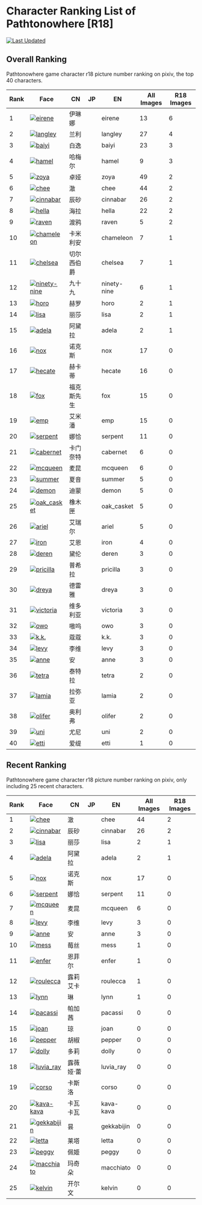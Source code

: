 # Character Ranking List of Pathtonowhere [R18]

[![Last Updated](https://img.shields.io/endpoint?url=https://gist.githubusercontent.com/narugo1992/254442dea2e77cf46366df97f499242f/raw/data_last_update.json)](https://huggingface.co/datasets/deepghs/game_characters)

## Overall Ranking

Pathtonowhere game character r18 picture number ranking on pixiv, the top 40 characters. 

|   Rank | Face                                                                                                                                                                                                                                                       | CN    | JP   | EN          |   All Images |   R18 Images |
|--------|------------------------------------------------------------------------------------------------------------------------------------------------------------------------------------------------------------------------------------------------------------|-------|------|-------------|--------------|--------------|
|      1 | [![eirene](./images/logo_eirene.png)](https://www.pixiv.net/en/tags/%E7%84%A1%E6%9C%9F%E8%BF%B7%E9%80%94%20(eirene%20OR%20%E4%BC%8A%E7%90%B3%E5%A8%9C)/artworks?order=popular_d&s_mode=s_tag&mode=r18)                                                     | 伊琳娜   |      | eirene      |           13 |            6 |
|      2 | [![langley](./images/logo_langley.png)](https://www.pixiv.net/en/tags/%E7%84%A1%E6%9C%9F%E8%BF%B7%E9%80%94%20(langley%20OR%20%E5%85%B0%E5%88%A9)/artworks?order=popular_d&s_mode=s_tag&mode=r18)                                                           | 兰利    |      | langley     |           27 |            4 |
|      3 | [![baiyi](./images/logo_baiyi.png)](https://www.pixiv.net/en/tags/%E7%84%A1%E6%9C%9F%E8%BF%B7%E9%80%94%20(baiyi%20OR%20%E7%99%BD%E9%80%B8)/artworks?order=popular_d&s_mode=s_tag&mode=r18)                                                                 | 白逸    |      | baiyi       |           23 |            3 |
|      4 | [![hamel](./images/logo_hamel.png)](https://www.pixiv.net/en/tags/%E7%84%A1%E6%9C%9F%E8%BF%B7%E9%80%94%20(hamel%20OR%20%E5%93%88%E6%A2%85%E5%B0%94)/artworks?order=popular_d&s_mode=s_tag&mode=r18)                                                        | 哈梅尔   |      | hamel       |            9 |            3 |
|      5 | [![zoya](./images/logo_zoya.png)](https://www.pixiv.net/en/tags/%E7%84%A1%E6%9C%9F%E8%BF%B7%E9%80%94%20(zoya%20OR%20%E5%8D%93%E5%A8%85)/artworks?order=popular_d&s_mode=s_tag&mode=r18)                                                                    | 卓娅    |      | zoya        |           49 |            2 |
|      6 | [![chee](./images/logo_chee.png)](https://www.pixiv.net/en/tags/%E7%84%A1%E6%9C%9F%E8%BF%B7%E9%80%94%20(chee%20OR%20%E6%BE%88)%20-%E3%83%8F%E3%82%AF%E6%BE%88%20-%E6%BE%88%E5%B1%80/artworks?order=popular_d&s_mode=s_tag&mode=r18)                        | 澈     |      | chee        |           44 |            2 |
|      7 | [![cinnabar](./images/logo_cinnabar.png)](https://www.pixiv.net/en/tags/%E7%84%A1%E6%9C%9F%E8%BF%B7%E9%80%94%20(cinnabar%20OR%20%E8%BE%B0%E7%A0%82)/artworks?order=popular_d&s_mode=s_tag&mode=r18)                                                        | 辰砂    |      | cinnabar    |           26 |            2 |
|      8 | [![hella](./images/logo_hella.png)](https://www.pixiv.net/en/tags/%E7%84%A1%E6%9C%9F%E8%BF%B7%E9%80%94%20(hella%20OR%20%E6%B5%B7%E6%8B%89)%20-%E6%97%A0%E6%9C%9F%E8%BF%B7%E9%80%94%E6%B5%B7%E6%8B%89/artworks?order=popular_d&s_mode=s_tag&mode=r18)       | 海拉    |      | hella       |           22 |            2 |
|      9 | [![raven](./images/logo_raven.png)](https://www.pixiv.net/en/tags/%E7%84%A1%E6%9C%9F%E8%BF%B7%E9%80%94%20(raven%20OR%20%E6%B8%A1%E9%B8%A6)/artworks?order=popular_d&s_mode=s_tag&mode=r18)                                                                 | 渡鸦    |      | raven       |            5 |            2 |
|     10 | [![chameleon](./images/logo_chameleon.png)](https://www.pixiv.net/en/tags/%E7%84%A1%E6%9C%9F%E8%BF%B7%E9%80%94%20(chameleon%20OR%20%E5%8D%A1%E7%B1%B3%E5%88%A9%E5%AE%89)/artworks?order=popular_d&s_mode=s_tag&mode=r18)                                   | 卡米利安  |      | chameleon   |            7 |            1 |
|     11 | [![chelsea](./images/logo_chelsea.png)](https://www.pixiv.net/en/tags/%E7%84%A1%E6%9C%9F%E8%BF%B7%E9%80%94%20(chelsea%20OR%20%E5%88%87%E5%B0%94%E8%A5%BF%E4%BC%AF%E7%88%B5)/artworks?order=popular_d&s_mode=s_tag&mode=r18)                                | 切尔西伯爵 |      | chelsea     |            7 |            1 |
|     12 | [![ninety-nine](./images/logo_ninety-nine.png)](https://www.pixiv.net/en/tags/%E7%84%A1%E6%9C%9F%E8%BF%B7%E9%80%94%20(ninety-nine%20OR%20%E4%B9%9D%E5%8D%81%E4%B9%9D)/artworks?order=popular_d&s_mode=s_tag&mode=r18)                                      | 九十九   |      | ninety-nine |            6 |            1 |
|     13 | [![horo](./images/logo_horo.png)](https://www.pixiv.net/en/tags/%E7%84%A1%E6%9C%9F%E8%BF%B7%E9%80%94%20(horo%20OR%20%E8%B5%AB%E7%BD%97)/artworks?order=popular_d&s_mode=s_tag&mode=r18)                                                                    | 赫罗    |      | horo        |            2 |            1 |
|     14 | [![lisa](./images/logo_lisa.png)](https://www.pixiv.net/en/tags/%E7%84%A1%E6%9C%9F%E8%BF%B7%E9%80%94%20(lisa%20OR%20%E4%B8%BD%E8%8E%8E)/artworks?order=popular_d&s_mode=s_tag&mode=r18)                                                                    | 丽莎    |      | lisa        |            2 |            1 |
|     15 | [![adela](./images/logo_adela.png)](https://www.pixiv.net/en/tags/%E7%84%A1%E6%9C%9F%E8%BF%B7%E9%80%94%20(adela%20OR%20%E9%98%BF%E9%BB%9B%E6%8B%89)/artworks?order=popular_d&s_mode=s_tag&mode=r18)                                                        | 阿黛拉   |      | adela       |            2 |            1 |
|     16 | [![nox](./images/logo_nox.png)](https://www.pixiv.net/en/tags/%E7%84%A1%E6%9C%9F%E8%BF%B7%E9%80%94%20(nox%20OR%20%E8%AF%BA%E5%85%8B%E6%96%AF)/artworks?order=popular_d&s_mode=s_tag&mode=r18)                                                              | 诺克斯   |      | nox         |           17 |            0 |
|     17 | [![hecate](./images/logo_hecate.png)](https://www.pixiv.net/en/tags/%E7%84%A1%E6%9C%9F%E8%BF%B7%E9%80%94%20(hecate%20OR%20%E8%B5%AB%E5%8D%A1%E8%92%82)/artworks?order=popular_d&s_mode=s_tag&mode=r18)                                                     | 赫卡蒂   |      | hecate      |           16 |            0 |
|     18 | [![fox](./images/logo_fox.png)](https://www.pixiv.net/en/tags/%E7%84%A1%E6%9C%9F%E8%BF%B7%E9%80%94%20(fox%20OR%20%E7%A6%8F%E5%85%8B%E6%96%AF%E5%85%88%E7%94%9F)%20-bluefox/artworks?order=popular_d&s_mode=s_tag&mode=r18)                                 | 福克斯先生 |      | fox         |           15 |            0 |
|     19 | [![emp](./images/logo_emp.png)](https://www.pixiv.net/en/tags/%E7%84%A1%E6%9C%9F%E8%BF%B7%E9%80%94%20(emp%20OR%20%E8%89%BE%E7%B1%B3%E6%BD%98)/artworks?order=popular_d&s_mode=s_tag&mode=r18)                                                              | 艾米潘   |      | emp         |           15 |            0 |
|     20 | [![serpent](./images/logo_serpent.png)](https://www.pixiv.net/en/tags/%E7%84%A1%E6%9C%9F%E8%BF%B7%E9%80%94%20(serpent%20OR%20%E5%A8%9C%E6%81%B0)%20-%E6%97%A0%E6%9C%9F%E8%BF%B7%E9%80%94%E5%A8%9C%E6%81%B0/artworks?order=popular_d&s_mode=s_tag&mode=r18) | 娜恰    |      | serpent     |           11 |            0 |
|     21 | [![cabernet](./images/logo_cabernet.png)](https://www.pixiv.net/en/tags/%E7%84%A1%E6%9C%9F%E8%BF%B7%E9%80%94%20(cabernet%20OR%20%E5%8D%A1%E9%97%A8%E5%A5%88%E7%89%B9)/artworks?order=popular_d&s_mode=s_tag&mode=r18)                                      | 卡门奈特  |      | cabernet    |            6 |            0 |
|     22 | [![mcqueen](./images/logo_mcqueen.png)](https://www.pixiv.net/en/tags/%E7%84%A1%E6%9C%9F%E8%BF%B7%E9%80%94%20(mcqueen%20OR%20%E9%BA%A6%E6%98%86)/artworks?order=popular_d&s_mode=s_tag&mode=r18)                                                           | 麦昆    |      | mcqueen     |            6 |            0 |
|     23 | [![summer](./images/logo_summer.png)](https://www.pixiv.net/en/tags/%E7%84%A1%E6%9C%9F%E8%BF%B7%E9%80%94%20(summer%20OR%20%E5%A4%8F%E9%9F%B3)/artworks?order=popular_d&s_mode=s_tag&mode=r18)                                                              | 夏音    |      | summer      |            5 |            0 |
|     24 | [![demon](./images/logo_demon.png)](https://www.pixiv.net/en/tags/%E7%84%A1%E6%9C%9F%E8%BF%B7%E9%80%94%20(demon%20OR%20%E8%BF%AA%E8%92%99)/artworks?order=popular_d&s_mode=s_tag&mode=r18)                                                                 | 迪蒙    |      | demon       |            5 |            0 |
|     25 | [![oak_casket](./images/logo_oak_casket.png)](https://www.pixiv.net/en/tags/%E7%84%A1%E6%9C%9F%E8%BF%B7%E9%80%94%20(oak_casket%20OR%20%E6%A9%A1%E6%9C%A8%E5%8C%A3)/artworks?order=popular_d&s_mode=s_tag&mode=r18)                                         | 橡木匣   |      | oak_casket  |            5 |            0 |
|     26 | [![ariel](./images/logo_ariel.png)](https://www.pixiv.net/en/tags/%E7%84%A1%E6%9C%9F%E8%BF%B7%E9%80%94%20(ariel%20OR%20%E8%89%BE%E7%91%9E%E5%B0%94)/artworks?order=popular_d&s_mode=s_tag&mode=r18)                                                        | 艾瑞尔   |      | ariel       |            5 |            0 |
|     27 | [![iron](./images/logo_iron.png)](https://www.pixiv.net/en/tags/%E7%84%A1%E6%9C%9F%E8%BF%B7%E9%80%94%20(iron%20OR%20%E8%89%BE%E6%81%A9)/artworks?order=popular_d&s_mode=s_tag&mode=r18)                                                                    | 艾恩    |      | iron        |            4 |            0 |
|     28 | [![deren](./images/logo_deren.png)](https://www.pixiv.net/en/tags/%E7%84%A1%E6%9C%9F%E8%BF%B7%E9%80%94%20(deren%20OR%20%E9%BB%9B%E4%BC%A6)/artworks?order=popular_d&s_mode=s_tag&mode=r18)                                                                 | 黛伦    |      | deren       |            3 |            0 |
|     29 | [![pricilla](./images/logo_pricilla.png)](https://www.pixiv.net/en/tags/%E7%84%A1%E6%9C%9F%E8%BF%B7%E9%80%94%20(pricilla%20OR%20%E6%99%AE%E5%B8%8C%E6%8B%89)/artworks?order=popular_d&s_mode=s_tag&mode=r18)                                               | 普希拉   |      | pricilla    |            3 |            0 |
|     30 | [![dreya](./images/logo_dreya.png)](https://www.pixiv.net/en/tags/%E7%84%A1%E6%9C%9F%E8%BF%B7%E9%80%94%20(dreya%20OR%20%E5%BE%B7%E9%9B%B7%E9%9B%85)/artworks?order=popular_d&s_mode=s_tag&mode=r18)                                                        | 德雷雅   |      | dreya       |            3 |            0 |
|     31 | [![victoria](./images/logo_victoria.png)](https://www.pixiv.net/en/tags/%E7%84%A1%E6%9C%9F%E8%BF%B7%E9%80%94%20(victoria%20OR%20%E7%BB%B4%E5%A4%9A%E5%88%A9%E4%BA%9A)/artworks?order=popular_d&s_mode=s_tag&mode=r18)                                      | 维多利亚  |      | victoria    |            3 |            0 |
|     32 | [![owo](./images/logo_owo.png)](https://www.pixiv.net/en/tags/%E7%84%A1%E6%9C%9F%E8%BF%B7%E9%80%94%20(owo%20OR%20%E5%97%B7%E5%91%9C)/artworks?order=popular_d&s_mode=s_tag&mode=r18)                                                                       | 嗷呜    |      | owo         |            3 |            0 |
|     33 | [![k.k.](./images/logo_k.k..png)](https://www.pixiv.net/en/tags/%E7%84%A1%E6%9C%9F%E8%BF%B7%E9%80%94%20(k.k.%20OR%20%E8%94%BB%E8%94%BB)/artworks?order=popular_d&s_mode=s_tag&mode=r18)                                                                    | 蔻蔻    |      | k.k.        |            3 |            0 |
|     34 | [![levy](./images/logo_levy.png)](https://www.pixiv.net/en/tags/%E7%84%A1%E6%9C%9F%E8%BF%B7%E9%80%94%20(levy%20OR%20%E6%9D%8E%E7%BB%B4)/artworks?order=popular_d&s_mode=s_tag&mode=r18)                                                                    | 李维    |      | levy        |            3 |            0 |
|     35 | [![anne](./images/logo_anne.png)](https://www.pixiv.net/en/tags/%E7%84%A1%E6%9C%9F%E8%BF%B7%E9%80%94%20(anne%20OR%20%E5%AE%89)%20-%E5%8D%A1%E7%B1%B3%E5%88%A9%E5%AE%89/artworks?order=popular_d&s_mode=s_tag&mode=r18)                                     | 安     |      | anne        |            3 |            0 |
|     36 | [![tetra](./images/logo_tetra.png)](https://www.pixiv.net/en/tags/%E7%84%A1%E6%9C%9F%E8%BF%B7%E9%80%94%20(tetra%20OR%20%E6%B3%B0%E7%89%B9%E6%8B%89)/artworks?order=popular_d&s_mode=s_tag&mode=r18)                                                        | 泰特拉   |      | tetra       |            2 |            0 |
|     37 | [![lamia](./images/logo_lamia.png)](https://www.pixiv.net/en/tags/%E7%84%A1%E6%9C%9F%E8%BF%B7%E9%80%94%20(lamia%20OR%20%E6%8B%89%E5%BC%A5%E4%BA%9A)/artworks?order=popular_d&s_mode=s_tag&mode=r18)                                                        | 拉弥亚   |      | lamia       |            2 |            0 |
|     38 | [![olifer](./images/logo_olifer.png)](https://www.pixiv.net/en/tags/%E7%84%A1%E6%9C%9F%E8%BF%B7%E9%80%94%20(olifer%20OR%20%E5%A5%A5%E5%88%A9%E5%BC%97)/artworks?order=popular_d&s_mode=s_tag&mode=r18)                                                     | 奥利弗   |      | olifer      |            2 |            0 |
|     39 | [![uni](./images/logo_uni.png)](https://www.pixiv.net/en/tags/%E7%84%A1%E6%9C%9F%E8%BF%B7%E9%80%94%20(uni%20OR%20%E5%B0%A4%E5%B0%BC)/artworks?order=popular_d&s_mode=s_tag&mode=r18)                                                                       | 尤尼    |      | uni         |            2 |            0 |
|     40 | [![etti](./images/logo_etti.png)](https://www.pixiv.net/en/tags/%E7%84%A1%E6%9C%9F%E8%BF%B7%E9%80%94%20(etti%20OR%20%E7%88%B1%E7%BC%87)/artworks?order=popular_d&s_mode=s_tag&mode=r18)                                                                    | 爱缇    |      | etti        |            1 |            0 |

## Recent Ranking

Pathtonowhere game character r18 picture number ranking on pixiv, only including 25 recent characters. 

|   Rank | Face                                                                                                                                                                                                                                                       | CN    | JP   | EN         |   All Images |   R18 Images |
|--------|------------------------------------------------------------------------------------------------------------------------------------------------------------------------------------------------------------------------------------------------------------|-------|------|------------|--------------|--------------|
|      1 | [![chee](./images/logo_chee.png)](https://www.pixiv.net/en/tags/%E7%84%A1%E6%9C%9F%E8%BF%B7%E9%80%94%20(chee%20OR%20%E6%BE%88)%20-%E3%83%8F%E3%82%AF%E6%BE%88%20-%E6%BE%88%E5%B1%80/artworks?order=popular_d&s_mode=s_tag&mode=r18)                        | 澈     |      | chee       |           44 |            2 |
|      2 | [![cinnabar](./images/logo_cinnabar.png)](https://www.pixiv.net/en/tags/%E7%84%A1%E6%9C%9F%E8%BF%B7%E9%80%94%20(cinnabar%20OR%20%E8%BE%B0%E7%A0%82)/artworks?order=popular_d&s_mode=s_tag&mode=r18)                                                        | 辰砂    |      | cinnabar   |           26 |            2 |
|      3 | [![lisa](./images/logo_lisa.png)](https://www.pixiv.net/en/tags/%E7%84%A1%E6%9C%9F%E8%BF%B7%E9%80%94%20(lisa%20OR%20%E4%B8%BD%E8%8E%8E)/artworks?order=popular_d&s_mode=s_tag&mode=r18)                                                                    | 丽莎    |      | lisa       |            2 |            1 |
|      4 | [![adela](./images/logo_adela.png)](https://www.pixiv.net/en/tags/%E7%84%A1%E6%9C%9F%E8%BF%B7%E9%80%94%20(adela%20OR%20%E9%98%BF%E9%BB%9B%E6%8B%89)/artworks?order=popular_d&s_mode=s_tag&mode=r18)                                                        | 阿黛拉   |      | adela      |            2 |            1 |
|      5 | [![nox](./images/logo_nox.png)](https://www.pixiv.net/en/tags/%E7%84%A1%E6%9C%9F%E8%BF%B7%E9%80%94%20(nox%20OR%20%E8%AF%BA%E5%85%8B%E6%96%AF)/artworks?order=popular_d&s_mode=s_tag&mode=r18)                                                              | 诺克斯   |      | nox        |           17 |            0 |
|      6 | [![serpent](./images/logo_serpent.png)](https://www.pixiv.net/en/tags/%E7%84%A1%E6%9C%9F%E8%BF%B7%E9%80%94%20(serpent%20OR%20%E5%A8%9C%E6%81%B0)%20-%E6%97%A0%E6%9C%9F%E8%BF%B7%E9%80%94%E5%A8%9C%E6%81%B0/artworks?order=popular_d&s_mode=s_tag&mode=r18) | 娜恰    |      | serpent    |           11 |            0 |
|      7 | [![mcqueen](./images/logo_mcqueen.png)](https://www.pixiv.net/en/tags/%E7%84%A1%E6%9C%9F%E8%BF%B7%E9%80%94%20(mcqueen%20OR%20%E9%BA%A6%E6%98%86)/artworks?order=popular_d&s_mode=s_tag&mode=r18)                                                           | 麦昆    |      | mcqueen    |            6 |            0 |
|      8 | [![levy](./images/logo_levy.png)](https://www.pixiv.net/en/tags/%E7%84%A1%E6%9C%9F%E8%BF%B7%E9%80%94%20(levy%20OR%20%E6%9D%8E%E7%BB%B4)/artworks?order=popular_d&s_mode=s_tag&mode=r18)                                                                    | 李维    |      | levy       |            3 |            0 |
|      9 | [![anne](./images/logo_anne.png)](https://www.pixiv.net/en/tags/%E7%84%A1%E6%9C%9F%E8%BF%B7%E9%80%94%20(anne%20OR%20%E5%AE%89)%20-%E5%8D%A1%E7%B1%B3%E5%88%A9%E5%AE%89/artworks?order=popular_d&s_mode=s_tag&mode=r18)                                     | 安     |      | anne       |            3 |            0 |
|     10 | [![mess](./images/logo_mess.png)](https://www.pixiv.net/en/tags/%E7%84%A1%E6%9C%9F%E8%BF%B7%E9%80%94%20(mess%20OR%20%E8%8E%93%E4%B8%9D)/artworks?order=popular_d&s_mode=s_tag&mode=r18)                                                                    | 莓丝    |      | mess       |            1 |            0 |
|     11 | [![enfer](./images/logo_enfer.png)](https://www.pixiv.net/en/tags/%E7%84%A1%E6%9C%9F%E8%BF%B7%E9%80%94%20(enfer%20OR%20%E6%81%A9%E8%8F%B2%E5%B0%94)/artworks?order=popular_d&s_mode=s_tag&mode=r18)                                                        | 恩菲尔   |      | enfer      |            1 |            0 |
|     12 | [![roulecca](./images/logo_roulecca.png)](https://www.pixiv.net/en/tags/%E7%84%A1%E6%9C%9F%E8%BF%B7%E9%80%94%20(roulecca%20OR%20%E9%9C%B2%E8%8E%89%E8%89%BE%E5%8D%A1)/artworks?order=popular_d&s_mode=s_tag&mode=r18)                                      | 露莉艾卡  |      | roulecca   |            1 |            0 |
|     13 | [![lynn](./images/logo_lynn.png)](https://www.pixiv.net/en/tags/%E7%84%A1%E6%9C%9F%E8%BF%B7%E9%80%94%20(lynn%20OR%20%E7%90%B3)%20-%E4%BC%8A%E7%90%B3%E5%A8%9C/artworks?order=popular_d&s_mode=s_tag&mode=r18)                                              | 琳     |      | lynn       |            1 |            0 |
|     14 | [![pacassi](./images/logo_pacassi.png)](https://www.pixiv.net/en/tags/%E7%84%A1%E6%9C%9F%E8%BF%B7%E9%80%94%20(pacassi%20OR%20%E5%B8%95%E5%8A%A0%E8%8C%9C)/artworks?order=popular_d&s_mode=s_tag&mode=r18)                                                  | 帕加茜   |      | pacassi    |            0 |            0 |
|     15 | [![joan](./images/logo_joan.png)](https://www.pixiv.net/en/tags/%E7%84%A1%E6%9C%9F%E8%BF%B7%E9%80%94%20(joan%20OR%20%E7%90%BC)/artworks?order=popular_d&s_mode=s_tag&mode=r18)                                                                             | 琼     |      | joan       |            0 |            0 |
|     16 | [![pepper](./images/logo_pepper.png)](https://www.pixiv.net/en/tags/%E7%84%A1%E6%9C%9F%E8%BF%B7%E9%80%94%20(pepper%20OR%20%E8%83%A1%E6%A4%92)/artworks?order=popular_d&s_mode=s_tag&mode=r18)                                                              | 胡椒    |      | pepper     |            0 |            0 |
|     17 | [![dolly](./images/logo_dolly.png)](https://www.pixiv.net/en/tags/%E7%84%A1%E6%9C%9F%E8%BF%B7%E9%80%94%20(dolly%20OR%20%E5%A4%9A%E8%8E%89)/artworks?order=popular_d&s_mode=s_tag&mode=r18)                                                                 | 多莉    |      | dolly      |            0 |            0 |
|     18 | [![luvia_ray](./images/logo_luvia_ray.png)](https://www.pixiv.net/en/tags/%E7%84%A1%E6%9C%9F%E8%BF%B7%E9%80%94%20(luvia_ray%20OR%20%E9%9C%B2%E8%96%87%E5%A8%85%C2%B7%E8%95%BE)/artworks?order=popular_d&s_mode=s_tag&mode=r18)                             | 露薇娅·蕾 |      | luvia_ray  |            0 |            0 |
|     19 | [![corso](./images/logo_corso.png)](https://www.pixiv.net/en/tags/%E7%84%A1%E6%9C%9F%E8%BF%B7%E9%80%94%20(corso%20OR%20%E5%8D%A1%E6%96%AF%E6%B4%9B)/artworks?order=popular_d&s_mode=s_tag&mode=r18)                                                        | 卡斯洛   |      | corso      |            0 |            0 |
|     20 | [![kava-kava](./images/logo_kava-kava.png)](https://www.pixiv.net/en/tags/%E7%84%A1%E6%9C%9F%E8%BF%B7%E9%80%94%20(kava-kava%20OR%20%E5%8D%A1%E7%93%A6%E5%8D%A1%E7%93%A6)/artworks?order=popular_d&s_mode=s_tag&mode=r18)                                   | 卡瓦卡瓦  |      | kava-kava  |            0 |            0 |
|     21 | [![gekkabijin](./images/logo_gekkabijin.png)](https://www.pixiv.net/en/tags/%E7%84%A1%E6%9C%9F%E8%BF%B7%E9%80%94%20(gekkabijin%20OR%20%E6%98%99)/artworks?order=popular_d&s_mode=s_tag&mode=r18)                                                           | 昙     |      | gekkabijin |            0 |            0 |
|     22 | [![letta](./images/logo_letta.png)](https://www.pixiv.net/en/tags/%E7%84%A1%E6%9C%9F%E8%BF%B7%E9%80%94%20(letta%20OR%20%E8%8E%B1%E5%A1%94)/artworks?order=popular_d&s_mode=s_tag&mode=r18)                                                                 | 莱塔    |      | letta      |            0 |            0 |
|     23 | [![peggy](./images/logo_peggy.png)](https://www.pixiv.net/en/tags/%E7%84%A1%E6%9C%9F%E8%BF%B7%E9%80%94%20(peggy%20OR%20%E4%BD%A9%E5%A7%AC)/artworks?order=popular_d&s_mode=s_tag&mode=r18)                                                                 | 佩姬    |      | peggy      |            0 |            0 |
|     24 | [![macchiato](./images/logo_macchiato.png)](https://www.pixiv.net/en/tags/%E7%84%A1%E6%9C%9F%E8%BF%B7%E9%80%94%20(macchiato%20OR%20%E7%8E%9B%E5%A5%87%E6%9C%B5)/artworks?order=popular_d&s_mode=s_tag&mode=r18)                                            | 玛奇朵   |      | macchiato  |            0 |            0 |
|     25 | [![kelvin](./images/logo_kelvin.png)](https://www.pixiv.net/en/tags/%E7%84%A1%E6%9C%9F%E8%BF%B7%E9%80%94%20(kelvin%20OR%20%E5%BC%80%E5%B0%94%E6%96%87)/artworks?order=popular_d&s_mode=s_tag&mode=r18)                                                     | 开尔文   |      | kelvin     |            0 |            0 |

